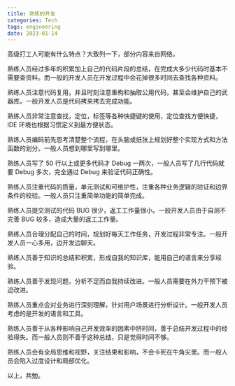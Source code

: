 ```yaml
---
title: 熟练的开发
categories: Tech
tags: engineering
date: 2023-01-14
---
```


高级打工人可能有什么特点？大致列一下，部分内容来自网络。

熟练人员经过多年的积累加上自己的代码片段的总结，在完成大多少代码时基本不需要查资料。而一般的开发人员在开发过程中会花掉很多时间去查找各种资料。

熟练人员注意代码复用，并且时刻注意重构和抽取公用代码，甚至会维护自己的武器库。一般开发人员是代码拷来拷去完成功能。

熟练人员非常注意查找，定位，标签等各种快捷键的使用，定位查找方便快捷，IDE 环境也根据习惯定义到最方便状态。

熟练人员编码前先思考清楚整个流程，在头脑或纸张上规划好整个实现方式和方法函数的划分。一般人员想到哪里写到哪里。

熟练人员写了 50 行以上或更多代码才 Debug 一两次，一般人员写了几行代码就要 Debug 多次，完全通过 Debug 来验证代码正确性。

熟练人员注重代码的质量，单元测试和可维护性，注重各种业务逻辑的验证和边界条件的校验。一般人员只注重简单功能的简单完成。

熟练人员提交测试的代码 BUG 很少，返工工作量很小。一般开发人员由于自测不完善 BUG 较多，造成大量的返工工作量。

熟练人员合理分配自己的时间，规划好每天工作任务，开发过程非常专注。一般开发人员一心多用，边开发边聊天。

熟练人员善于知识的总结和积累，形成自我的知识库，能用自己的语言来分享经验。

熟练人员善于发现问题，分析不足而自我持续改进。一般人员需要在外力干预下被迫改进。

熟练人员重点会对业务进行深刻理解，针对用户场景进行分析设计。一般开发人员考虑的是开发的语言和工具。

熟练人员善于从各种影响自己开发效率的因素中挤时间，善于总结开发过程中的经验得失。而一般人员则不善于这种总结，只是觉得时间不够。

熟练人员会有全局思维和视野，关注结果和影响，不会卡死在牛角尖里。而一般人员会陷入过度设计和局部优化。

以上，共勉。
